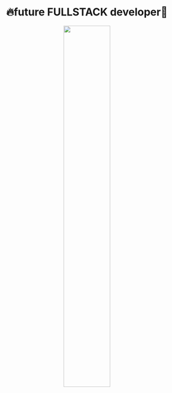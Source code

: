 <div align="center">
  <h1>🔥future FULLSTACK developer🌱</h1>
</div>
<div align="center">
  <a target="_blank" href="https://bigoverhead.github.io/" style="cursor:pointer"><img target="_blank" src="https://img.shields.io/badge/GitBlog-181717?style=flat&logo=GitHub&logoColor=ffffff" style="width:50%;"/></a>
</div>
